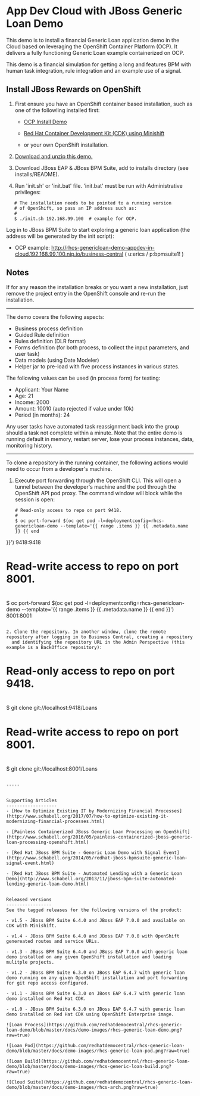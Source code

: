 App Dev Cloud with JBoss Generic Loan Demo
==========================================
This demo is to install a financial Generic Loan application demo in the Cloud based on leveraging the OpenShift Container Platform
(OCP). It delivers a fully functioning Generic Loan example containerized on OCP.

This demo is a financial simulation for getting a long and features BPM with human task integration,
rule integration and an example use of a signal.


Install JBoss Rewards on OpenShift
----------------------------------
1. First ensure you have an OpenShift container based installation, such as one of the followling installed first:

    - [OCP Install Demo](https://github.com/redhatdemocentral/ocp-install-demo)

    - [Red Hat Container Development Kit (CDK) using Minishift](https://developers.redhat.com/products/cdk/overview)

    - or your own OpenShift installation.

2. [Download and unzip this demo.](https://github.com/redhatdemocentral/rhcs-rewards-demo/archive/master.zip)

3. Download JBoss EAP & JBoss BPM Suite, add to installs directory (see installs/README).

4. Run 'init.sh' or 'init.bat' file. 'init.bat' must be run with Administrative privileges:

```
   # The installation needs to be pointed to a running version
   # of OpenShift, so pass an IP address such as:
   #
   $ ./init.sh 192.168.99.100  # example for OCP.
```

Log in to JBoss BPM Suite to start exploring a generic loan application (the address will be generated by the init
script):

  - OCP example: http://rhcs-genericloan-demo-appdev-in-cloud.192.168.99.100.nip.io/business-central ( u:erics / p:bpmsuite1! )


Notes
-----

If for any reason the installation breaks or you want a new installation, just remove the project entry in the OpenShift console and
re-run the installation.

----

The demo covers the following aspects:
 - Business process definition
 - Guided Rule definition
 - Rules definition (DLR format)
 - Forms definition (for both process, to collect the input parameters, and user task)
 - Data models (using Date Modeler)
 - Helper jar to pre-load with five process instances in various states.

The following values can be used (in process form) for testing:
 - Applicant: Your Name
 - Age: 21
 - Income: 2000
 - Amount: 10010    (auto rejected if value under 10k)
 - Period (in months): 24

Any user tasks have automated task reassignment back into the group should a task not complete within a minute. Note that the entire demo is running default in memory, restart server, lose your process instances, data, monitoring history. 

-----

To clone a repository in the running container, the following actions would need to occur from a developer's machine.

1. Execute port forwarding through the OpenShift CLI. This will open a tunnel between the developer's machine and the pod through
	 the OpenShift API pod proxy. The command window will block while the session is open:

   ```
   # Read-only access to repo on port 9418.
   #
   $ oc port-forward $(oc get pod -l=deploymentconfig=rhcs-genericloan-demo --template='{{ range .items }} {{ .metadata.name }} {{ end
}}') 9418:9418

   # Read-write access to repo on port 8001.
   #
   $ oc port-forward $(oc get pod -l=deploymentconfig=rhcs-genericloan-demo --template='{{ range .items }} {{ .metadata.name }} {{ end
}}') 8001:8001
   ```

2. Clone the repository. In another window, clone the remote repository after logging in to Business Central, creating a repository
	 and identifying the repository URL in the Admin Perspective (this example is a BackOffice repository):

   ```
   # Read-only access to repo on port 9418.
   #
   $ git clone git://localhost:9418/Loans

   # Read-write access to repo on port 8001.
   #
   $ git clone git://localhost:8001/Loans
   ```

-----


Supporting Articles
-------------------
- [How to Optimize Existing IT by Modernizing Financial Processes](http://www.schabell.org/2017/07/how-to-optimize-existing-it-modernizing-financial-processes.html)

- [Painless Containerized JBoss Generic Loan Processing on OpenShift](http://www.schabell.org/2016/05/painless-containerized-jboss-generic-loan-processing-openshift.html)

- [Red Hat JBoss BPM Suite - Generic Loan Demo with Signal Event](http://www.schabell.org/2014/05/redhat-jboss-bpmsuite-generic-loan-signal-event.html)

- [Red Hat JBoss BPM Suite - Automated Lending with a Generic Loan Demo](http://www.schabell.org/2013/11/jboss-bpm-suite-automated-lending-generic-loan-demo.html)


Released versions
-----------------
See the tagged releases for the following versions of the product:

- v1.5 - JBoss BPM Suite 6.4.0 and JBoss EAP 7.0.0 and available on CDK with Minishift.

- v1.4 - JBoss BPM Suite 6.4.0 and JBoss EAP 7.0.0 with OpenShift genereated routes and service URLs.

- v1.3 - JBoss BPM Suite 6.4.0 and JBoss EAP 7.0.0 with generic loan demo installed on any given OpenShift installation and loading mulitple projects.

- v1.2 - JBoss BPM Suite 6.3.0 on JBoss EAP 6.4.7 with generic loan demo running on any given OpenShift installation and port forwarding for git repo access configured.

- v1.1 - JBoss BPM Suite 6.3.0 on JBoss EAP 6.4.7 with generic loan demo installed on Red Hat CDK.

- v1.0 - JBoss BPM Suite 6.3.0 on JBoss EAP 6.4.7 with generic loan demo installed on Red Hat CDK using OpenShift Enterprise image.

![Loan Process](https://github.com/redhatdemocentral/rhcs-generic-loan-demo/blob/master/docs/demo-images/rhcs-generic-loan-demo.png?raw=true)

![Loan Pod](https://github.com/redhatdemocentral/rhcs-generic-loan-demo/blob/master/docs/demo-images/rhcs-generic-loan-pod.png?raw=true)

![Loan Build](https://github.com/redhatdemocentral/rhcs-generic-loan-demo/blob/master/docs/demo-images/rhcs-generic-loan-build.png?raw=true)

![Cloud Suite](https://github.com/redhatdemocentral/rhcs-generic-loan-demo/blob/master/docs/demo-images/rhcs-arch.png?raw=true)

